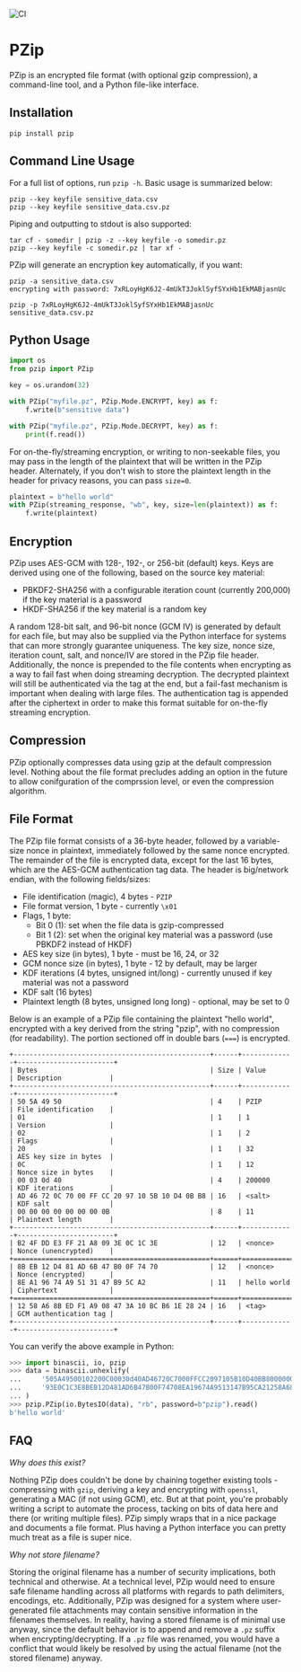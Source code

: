 ![CI](https://github.com/imsweb/pzip/workflows/CI/badge.svg?branch=master)

# PZip

PZip is an encrypted file format (with optional gzip compression), a command-line tool, and a Python file-like
interface.

## Installation

`pip install pzip`

## Command Line Usage

For a full list of options, run `pzip -h`. Basic usage is summarized below:

```
pzip --key keyfile sensitive_data.csv
pzip --key keyfile sensitive_data.csv.pz
```

Piping and outputting to stdout is also supported:

```
tar cf - somedir | pzip -z --key keyfile -o somedir.pz
pzip --key keyfile -c somedir.pz | tar xf -
```

PZip will generate an encryption key automatically, if you want:

```
pzip -a sensitive_data.csv
encrypting with password: 7xRLoyHgK6J2-4mUkT3JoklSyfSYxHb1EkMABjasnUc

pzip -p 7xRLoyHgK6J2-4mUkT3JoklSyfSYxHb1EkMABjasnUc sensitive_data.csv.pz
```

## Python Usage

```python
import os
from pzip import PZip

key = os.urandom(32)

with PZip("myfile.pz", PZip.Mode.ENCRYPT, key) as f:
    f.write(b"sensitive data")

with PZip("myfile.pz", PZip.Mode.DECRYPT, key) as f:
    print(f.read())
```

For on-the-fly/streaming encryption, or writing to non-seekable files, you may pass in the length of the plaintext
that will be written in the PZip header. Alternately, if you don't wish to store the plaintext length in the header
for privacy reasons, you can pass `size=0`.

```python
plaintext = b"hello world"
with PZip(streaming_response, "wb", key, size=len(plaintext)) as f:
    f.write(plaintext)
```

## Encryption

PZip uses AES-GCM with 128-, 192-, or 256-bit (default) keys. Keys are derived using one of the following, based on
the source key material:

  * PBKDF2-SHA256 with a configurable iteration count (currently 200,000) if the key material is a password
  * HKDF-SHA256 if the key material is a random key

A random 128-bit salt, and 96-bit nonce (GCM IV) is generated by default for each file, but may also be supplied via
the Python interface for systems that can more strongly guarantee uniqueness. The key size, nonce size,
iteration count, salt, and nonce/IV are stored in the PZip file header. Additionally, the nonce is prepended to the
file contents when encrypting as a way to fail fast when doing streaming decryption. The decrypted plaintext will still
be authenticated via the tag at the end, but a fail-fast mechanism is important when dealing with large files. The
authentication tag is appended after the ciphertext in order to make this format suitable for on-the-fly streaming
encryption.

## Compression

PZip optionally compresses data using gzip at the default compression level. Nothing about the file format precludes
adding an option in the future to allow conifguration of the comprssion level, or even the compression algorithm.

## File Format

The PZip file format consists of a 36-byte header, followed by a variable-size nonce in plaintext, immediately followed
by the same nonce encrypted. The remainder of the file is encrypted data, except for the last 16 bytes, which are the
AES-GCM authentication tag data. The header is big/network endian, with the following fields/sizes:

  * File identification (magic), 4 bytes - `PZIP`
  * File format version, 1 byte - currently `\x01`
  * Flags, 1 byte:
    * Bit 0 (1): set when the file data is gzip-compressed
    * Bit 1 (2): set when the original key material was a password (use PBKDF2 instead of HKDF)
  * AES key size (in bytes), 1 byte - must be 16, 24, or 32
  * GCM nonce size (in bytes), 1 byte - 12 by default, may be larger
  * KDF iterations (4 bytes, unsigned int/long) - currently unused if key material was not a password
  * KDF salt (16 bytes)
  * Plaintext length (8 bytes, unsigned long long) - optional, may be set to 0

Below is an example of a PZip file containing the plaintext "hello world", encrypted with a key derived from the string
"pzip", with no compression (for readability). The portion sectioned off in double bars (`===`) is encrypted.

```
+-------------------------------------------------+------+-------------+------------------------+
| Bytes                                           | Size | Value       | Description            |
+-------------------------------------------------+------+-------------+------------------------+
| 50 5A 49 50                                     | 4    | PZIP        | File identification    |
| 01                                              | 1    | 1           | Version                |
| 02                                              | 1    | 2           | Flags                  |
| 20                                              | 1    | 32          | AES key size in bytes  |
| 0C                                              | 1    | 12          | Nonce size in bytes    |
| 00 03 0d 40                                     | 4    | 200000      | KDF iterations         |
| AD 46 72 0C 70 00 FF CC 20 97 10 5B 10 D4 0B B8 | 16   | <salt>      | KDF salt               |
| 00 00 00 00 00 00 00 0B                         | 8    | 11          | Plaintext length       |
+-------------------------------------------------+------+-------------+------------------------+
| B2 4F DD E3 FF 21 A8 09 3E 0C 1C 3E             | 12   | <nonce>     | Nonce (unencrypted)    |
+=================================================+======+=============+========================+
| 8B EB 12 D4 81 AD 6B 47 B0 0F 74 70             | 12   | <nonce>     | Nonce (encrypted)      |
| 8E A1 96 74 A9 51 31 47 B9 5C A2                | 11   | hello world | Ciphertext             |
+=================================================+======+=============+========================+
| 12 58 A6 8B ED F1 A9 08 47 3A 10 BC B6 1E 28 24 | 16   | <tag>       | GCM authentication tag |
+-------------------------------------------------+------+-------------+------------------------+
```

You can verify the above example in Python:

```python
>>> import binascii, io, pzip
>>> data = binascii.unhexlify(
...     '505A49500102200C00030d40AD46720C7000FFCC2097105B10D40BB8000000000000000BB24FDDE3FF21A80'
...     '93E0C1C3E8BEB12D481AD6B47B00F74708EA19674A9513147B95CA21258A68BEDF1A908473A10BCB61E2824'
... )
>>> pzip.PZip(io.BytesIO(data), "rb", password=b"pzip").read()
b'hello world'
```

## FAQ

*Why does this exist?*

Nothing PZip does couldn't be done by chaining together existing tools - compressing with `gzip`, deriving a key and
encrypting with `openssl`, generating a MAC (if not using GCM), etc. But at that point, you're probably writing a
script to automate the process, tacking on bits of data here and there (or writing multiple files). PZip simply wraps
that in a nice package and documents a file format. Plus having a Python interface you can pretty much treat as a file
is super nice.

*Why not store filename?*

Storing the original filename has a number of security implications, both technical and otherwise. At a technical level,
PZip would need to ensure safe filename handling across all platforms with regards to path delimiters, encodings, etc.
Additionally, PZip was designed for a system where user-generated file attachments may contain sensitive information in
the filenames themselves. In reality, having a stored filename is of minimal use anyway, since the default behavior is
to append and remove a `.pz` suffix when encrypting/decrypting. If a `.pz` file was renamed, you would have a conflict
that would likely be resolved by using the actual filename (not the stored filename) anyway.
